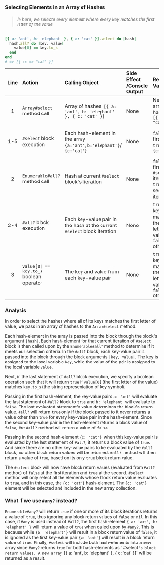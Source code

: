 ### Selecting Elements in an Array of Hashes
> ###### In here, we selecte every element where every key matches the first letter of the value

```ruby
[{ a: 'ant', b: 'elephant' }, { c: 'cat' }].select do |hash|
  hash.all? do |key, value|
    value[0] == key.to_s
  end
end
# => [{ :c => "cat" }]
```

| **Line** | **Action**                              | **Calling Object**                                                       | **Side Effect /Console Output** | **Return Value**                                                   | **Return Value's Usage**                       |
| :---:    | :---------                              | :---------                                                               | :-----------------              | :------------------                                                | :-----------------------                       |
| 1        | `Array#select` method call              | Array of hashes: `[{ a: 'ant', b: 'elephant' }, { c: 'cat' }]`           | None                            | New array of hashes `[{ :c => "cat" }]`                            | None                                           |
| 1-5      | `#select` block execution               | Each hash-element in the array `{a:'ant',b:'elephant'}`/ `{c:'cat'}`     | None                            | `false` for first hash, `true` for `{c:'cat'}`                     | Used by `#select` as selection criteria        |
| 2        | `Enumerable#all?` method call           | Hash at current `#select` block's iteration                              | None                            | `false` at first `#select` iteration, `true` at second iteration   | Determine `#select` block's return value       |
| 2-4      | `#all?` block execution                 | Each key-value pair in the hash at the current `#select` block iteration | None                            | `true` if key matches the first letter of value, `false` otherwise | Used by `#all?` to determine the final boolean |
| 3        | `value[0] == key.to_s` boolean operator | The key and value from each key-value pair                               | None                            | `true` if key matches the first letter of value, `false` otherwise | Determine `#all?` block's return value         |

### Analysis
In order to select the hashes where all of its keys matches the first letter of value,
we pass in an array of hashes to the `Array#select` method.

Each hash-element in the array is passed into the block through the block's argument `|hash|`.
Each hash-element for that current iteration of `#select` block is then called upon by the `Enumerable#all?` method to determine if it meets our selection criteria.
In the `#all?` block, each key-value pair is passed into the block through the block arguments `|key, value|`.
The key is assigned to the local variable `key`, while the value of the pair is assigned to the local variable `value`.

Next, in the last statement of `#all?` block execution,
we specify a boolean operation such that it will return `true` if `value[0]` (the first letter of the value) matches `key.to_s` (the string representation of key symbol).

Passing in the first hash-element, the key-value pairs `a: 'ant'` will evaluate the last statement of `#all?` block to `true` and `b: 'elephant'` will evaluate to `false`.
The last evaluated statement's value determines the block's return value.
`#all?` will return `true` only if the block passed to it never returns a value other than `true` for every key-value pair in the hash-element.
Since the second key-value pair in the hash-element returns a block value of `false`, the `#all?` method will return a value of `false`.

Passing in the second hash-element `{c: 'cat'}`, when this key-value pair is evaluated by the last statement of `#all?`, it returns a block value of `true`.
And since there are no other key-value pairs to be evaluated by the `#all?` block, no other block return values will be returned.
`#all?` method will then return a value of `true`, based on its only `true` block return value.

The `#select` block will now have block return values (evaluated from `#all?` method) of `false` at the first iteration and `true` at the second.
`#select` method will only select all the elements whose block return value evaluates to `true`, and in this case, the `{c: 'cat'}` hash-element.
The `{c: 'cat'}` element will be selected and included in the new array collection.

### What if we use `#any?` instead?
`Enumerable#any?` will return `true` if one or more of its block iterations returns a value of `true`,
thus ignoring any block return values of `false` or `nil`.
In this case, if `#any` is used instead of `#all?`, the first hash-element `{ a: 'ant', b: 'elephant' }` will return a value of `true` when called upon by `#any?`.
This is because while `{b: 'elephant'}` will result in a block return value of `false`, it is ignored as the first key-value pair `{a: 'ant'}` will result in a block return value of `true`.
Finally, `#select` will include both hash-elements into a new array since `#any?` returns `true` for both hash-elements as ``#select`'s block return values.
A new array `[{ a: 'ant', b: 'elephant' }, { c: 'cat' }]` will be returned as a result.
